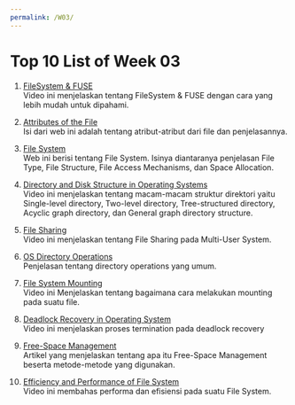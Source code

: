 ```yaml
---
permalink: /W03/
---
```


# Top 10 List of Week 03

1. [FileSystem & FUSE](https://www.youtube.com/watch?v=KN8YgJnShPM)<br>
Video ini menjelaskan tentang FileSystem & FUSE dengan cara yang lebih mudah untuk dipahami.

2. [Attributes of the File](https://www.javatpoint.com/os-attributes-of-the-file)<br>
Isi dari web ini adalah tentang atribut-atribut dari file dan penjelasannya.

3. [File System](https://www.tutorialspoint.com/operating_system/os_file_system.htm)<br>
Web ini berisi tentang File System. Isinya diantaranya penjelasan File Type, File Structure, File Access Mechanisms, dan Space Allocation.

4. [Directory and Disk Structure in Operating Systems](https://www.youtube.com/watch?v=l4DRhJ2ZJJk)<br>
Video ini menjelaskan tentang macam-macam struktur direktori yaitu Single-level directory, Two-level directory, Tree-structured directory, Acyclic graph directory, dan General graph directory structure.

5. [File Sharing](https://www.youtube.com/watch?v=ZWSwPa30vrQ)<br>
Video ini menjelaskan tentang File Sharing pada Multi-User System.

6. [OS Directory Operations](https://codescracker.com/operating-system/directory-operations.htm)<br>
Penjelasan tentang directory operations yang umum.

7. [File System Mounting](https://www.youtube.com/watch?v=QT1mBAJBuoA)<br>
Video ini Menjelaskan tentang bagaimana cara melakukan mounting pada suatu file.

8. [Deadlock Recovery in Operating System](https://www.youtube.com/watch?v=kOYTmxKpIms)<br>
Video ini menjelaskan proses termination pada deadlock recovery

9. [Free-Space Management](https://www.includehelp.com/operating-systems/free-space-management.aspx)<br>
Artikel yang menjelaskan tentang apa itu Free-Space Management beserta metode-metode yang digunakan.

10. [Efficiency and Performance of File System](https://www.youtube.com/watch?v=djlF1f6frMA)<br>
Video ini membahas performa dan efisiensi pada suatu File System.
